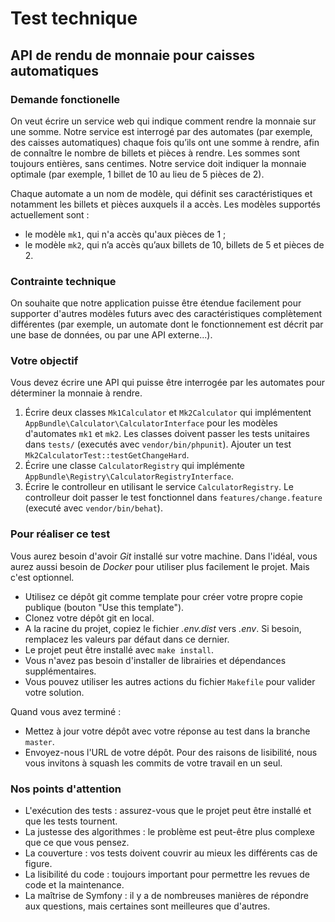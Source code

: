 # Test technique

## API de rendu de monnaie pour caisses automatiques

### Demande fonctionelle

On veut écrire un service web qui indique comment rendre la monnaie sur une somme.
Notre service est interrogé par des automates (par exemple, des caisses automatiques) 
chaque fois qu’ils ont une somme à rendre, afin de connaître le nombre de billets et pièces à rendre.
Les sommes sont toujours entières, sans centimes.
Notre service doit indiquer la monnaie optimale (par exemple, 1 billet de 10 au lieu de 5 pièces de 2).

Chaque automate a un nom de modèle, qui définit ses caractéristiques et notamment les billets et pièces auxquels il a accès.
Les modèles supportés actuellement sont :

- le modèle `mk1`, qui n'a accès qu'aux pièces de 1 ;
- le modèle `mk2`, qui n’a accès qu’aux billets de 10, billets de 5 et pièces de 2.

### Contrainte technique

On souhaite que notre application puisse être étendue facilement pour supporter d'autres modèles futurs avec des caractéristiques complètement différentes (par exemple, un automate dont le fonctionnement est décrit par une base de données, ou par une API externe...).

### Votre objectif

Vous devez écrire une API qui puisse être interrogée par les automates pour déterminer la monnaie à rendre.

1. Écrire deux classes `Mk1Calculator` et `Mk2Calculator` qui implémentent `AppBundle\Calculator\CalculatorInterface` 
   pour les modèles d'automates `mk1` et `mk2`.
   Les classes doivent passer les tests unitaires dans `tests/` (executés avec `vendor/bin/phpunit`).
   Ajouter un test `Mk2CalculatorTest::testGetChangeHard`.
1. Écrire une classe `CalculatorRegistry` qui implémente `AppBundle\Registry\CalculatorRegistryInterface`.
1. Écrire le controlleur en utilisant le service `CalculatorRegistry`. 
   Le controlleur doit passer le test fonctionnel dans `features/change.feature` (executé avec `vendor/bin/behat`).


### Pour réaliser ce test

Vous aurez besoin d'avoir _Git_ installé sur votre machine. Dans l'idéal, vous aurez aussi besoin de _Docker_ pour utiliser plus facilement le projet. Mais c'est optionnel.

* Utilisez ce dépôt git comme template pour créer votre propre copie publique (bouton "Use this template").
* Clonez votre dépôt git en local.
* A la racine du projet, copiez le fichier _.env.dist_ vers _.env_. Si besoin, remplacez les valeurs par défaut dans ce dernier.
* Le projet peut être installé avec `make install`.
* Vous n'avez pas besoin d'installer de librairies et dépendances supplémentaires.
* Vous pouvez utiliser les autres actions du fichier `Makefile` pour valider votre solution.

Quand vous avez terminé :
* Mettez à jour votre dépôt avec votre réponse au test dans la branche `master`.
* Envoyez-nous l'URL de votre dépôt. Pour des raisons de lisibilité, nous vous invitons à squash les commits de votre travail en un seul.

### Nos points d'attention

- L'exécution des tests : assurez-vous que le projet peut être installé et que les tests tournent.
- La justesse des algorithmes : le problème est peut-être plus complexe que ce que vous pensez.
- La couverture : vos tests doivent couvrir au mieux les différents cas de figure.
- La lisibilité du code : toujours important pour permettre les revues de code et la maintenance.
- La maîtrise de Symfony : il y a de nombreuses manières de répondre aux questions, mais certaines sont meilleures que d'autres.

